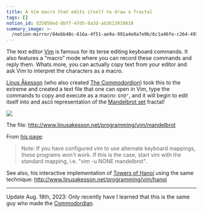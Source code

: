 ```yaml
---
title: A Vim macro that edits itself to draw a fractal
tags: []
notion_id: d25050ed-8bff-4fd5-8a3d-ab3613918010
summary_image: >-
  /notion-mirror/84ebb48c-616a-4f51-ae9a-991a4e0a7e9b/6c1a46fe-c264-4934-9736-f61f0e122f59/Screenshot_2022-11-24_at_10.49.44_PM.png
---
```

The text editor [Vim](https://www.vim.org/) is famous for its terse editing keyboard commands. It also features a “macro” mode where you can record these commands and reply them. Whats more, you can actually copy text from your editor and ask Vim to interpret the characters as a macro.

[Linus Åkesson](http://www.linusakesson.net/index.php) (who also created [The Commodordion](https://jordaneldredge.com/notes/deec59a9-cbc0-4eb5-b534-0d32a7a2b482/)) took this to the extreme and created a text file that one can open in Vim, type the commands to copy and execute as a macro: `GY@"`, and it will begin to edit itself into and ascii representation of the [Mandelbrot set](https://en.wikipedia.org/wiki/Mandelbrot_set) fractal!

![](/notion-mirror/84ebb48c-616a-4f51-ae9a-991a4e0a7e9b/6c1a46fe-c264-4934-9736-f61f0e122f59/Screenshot_2022-11-24_at_10.49.44_PM.png)

The file: <http://www.linusakesson.net/programming/vim/mandelbrot>

From [his page](http://www.linusakesson.net/programming/vim/index.php):

> Note: If you have configured vim to use alternate keyboard mappings, these programs won't work. If this is the case, start vim with the standard mapping, i.e. "vim -u NONE mandelbrot".

See also, his interactive implementation of [Towers of Hanoi](https://en.wikipedia.org/wiki/Tower_of_Hanoi) using the same technique: <http://www.linusakesson.net/programming/vim/hanoi>

---

Update Aug. 18th, 2023: Only recently have I learned that this is the same guy who made the [Commodordian](https://jordaneldredge.com/notes/deec59a9-cbc0-4eb5-b534-0d32a7a2b482/).
